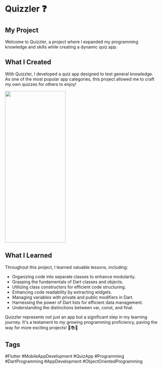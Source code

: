 # Quizzler ❓

## My Project
Welcome to Quizzler, a project where I expanded my programming knowledge and skills while creating a dynamic quiz app.

## What I Created
With Quizzler, I developed a quiz app designed to test general knowledge. As one of the most popular app categories, this project allowed me to craft my own quizzes for others to enjoy!

<img src=
"https://github.com/xee95/Quizzler-flutter-App/assets/35934083/d54062f9-fcb1-429d-8418-2334d8b09d9d" width="200" height="500">


## What I Learned
Throughout this project, I learned valuable lessons, including:

- Organizing code into separate classes to enhance modularity.
- Grasping the fundamentals of Dart classes and objects.
- Utilizing class constructors for efficient code structuring.
- Enhancing code readability by extracting widgets.
- Managing variables with private and public modifiers in Dart.
- Harnessing the power of Dart lists for efficient data management.
- Understanding the distinctions between var, const, and final.

Quizzler represents not just an app but a significant step in my learning journey. It's a testament to my growing programming proficiency, paving the way for more exciting projects! 🧠📚🚀

## Tags
#Flutter #MobileAppDevelopment #QuizApp #Programming #DartProgramming #AppDevelopment #ObjectOrientedProgramming
